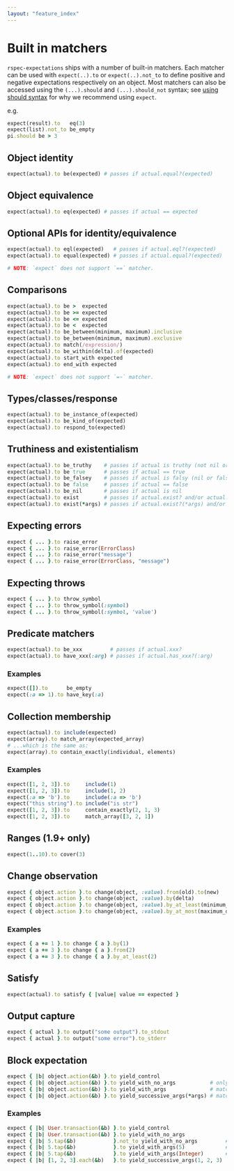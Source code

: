 ```yaml
---
layout: "feature_index"
---
```


# Built in matchers

`rspec-expectations` ships with a number of built-in matchers. Each matcher can be used
with `expect(..).to` or `expect(..).not_to` to define positive and negative expectations
respectively on an object. Most matchers can also be accessed using the `(...).should` and
`(...).should_not` syntax; see [using should syntax](https://github.com/rspec/rspec-expectations/blob/main/Should.md) for why we recommend using `expect`.

e.g.

```ruby
expect(result).to   eq(3)
expect(list).not_to be_empty
pi.should be > 3
```

## Object identity

```ruby
expect(actual).to be(expected) # passes if actual.equal?(expected)
```

## Object equivalence

```ruby
expect(actual).to eq(expected) # passes if actual == expected
```

## Optional APIs for identity/equivalence

```ruby
expect(actual).to eql(expected)   # passes if actual.eql?(expected)
expect(actual).to equal(expected) # passes if actual.equal?(expected)

# NOTE: `expect` does not support `==` matcher.
```

## Comparisons

```ruby
expect(actual).to be >  expected
expect(actual).to be >= expected
expect(actual).to be <= expected
expect(actual).to be <  expected
expect(actual).to be_between(minimum, maximum).inclusive
expect(actual).to be_between(minimum, maximum).exclusive
expect(actual).to match(/expression/)
expect(actual).to be_within(delta).of(expected)
expect(actual).to start_with expected
expect(actual).to end_with expected

# NOTE: `expect` does not support `=~` matcher.
```

## Types/classes/response

```ruby
expect(actual).to be_instance_of(expected)
expect(actual).to be_kind_of(expected)
expect(actual).to respond_to(expected)
```

## Truthiness and existentialism

```ruby
expect(actual).to be_truthy    # passes if actual is truthy (not nil or false)
expect(actual).to be true      # passes if actual == true
expect(actual).to be_falsey    # passes if actual is falsy (nil or false)
expect(actual).to be false     # passes if actual == false
expect(actual).to be_nil       # passes if actual is nil
expect(actual).to exist        # passes if actual.exist? and/or actual.exists? are truthy
expect(actual).to exist(*args) # passes if actual.exist?(*args) and/or actual.exists?(*args) are truthy
```

## Expecting errors

```ruby
expect { ... }.to raise_error
expect { ... }.to raise_error(ErrorClass)
expect { ... }.to raise_error("message")
expect { ... }.to raise_error(ErrorClass, "message")
```

## Expecting throws

```ruby
expect { ... }.to throw_symbol
expect { ... }.to throw_symbol(:symbol)
expect { ... }.to throw_symbol(:symbol, 'value')
```

## Predicate matchers

```ruby
expect(actual).to be_xxx         # passes if actual.xxx?
expect(actual).to have_xxx(:arg) # passes if actual.has_xxx?(:arg)
```

### Examples

```ruby
expect([]).to      be_empty
expect(:a => 1).to have_key(:a)
```

## Collection membership

```ruby
expect(actual).to include(expected)
expect(array).to match_array(expected_array)
# ...which is the same as:
expect(array).to contain_exactly(individual, elements)
```

### Examples

```ruby
expect([1, 2, 3]).to     include(1)
expect([1, 2, 3]).to     include(1, 2)
expect(:a => 'b').to     include(:a => 'b')
expect("this string").to include("is str")
expect([1, 2, 3]).to     contain_exactly(2, 1, 3)
expect([1, 2, 3]).to     match_array([3, 2, 1])
```

## Ranges (1.9+ only)

```ruby
expect(1..10).to cover(3)
```

## Change observation

```ruby
expect { object.action }.to change(object, :value).from(old).to(new)
expect { object.action }.to change(object, :value).by(delta)
expect { object.action }.to change(object, :value).by_at_least(minimum_delta)
expect { object.action }.to change(object, :value).by_at_most(maximum_delta)
```

### Examples

```ruby
expect { a += 1 }.to change { a }.by(1)
expect { a += 3 }.to change { a }.from(2)
expect { a += 3 }.to change { a }.by_at_least(2)
```

## Satisfy

```ruby
expect(actual).to satisfy { |value| value == expected }
```

## Output capture

```ruby
expect { actual }.to output("some output").to_stdout
expect { actual }.to output("some error").to_stderr
```

## Block expectation

```ruby
expect { |b| object.action(&b) }.to yield_control
expect { |b| object.action(&b) }.to yield_with_no_args           # only matches no args
expect { |b| object.action(&b) }.to yield_with_args              # matches any args
expect { |b| object.action(&b) }.to yield_successive_args(*args) # matches args against multiple yields
```

### Examples

```ruby
expect { |b| User.transaction(&b) }.to yield_control
expect { |b| User.transaction(&b) }.to yield_with_no_args
expect { |b| 5.tap(&b)            }.not_to yield_with_no_args         # because it yields with `5`
expect { |b| 5.tap(&b)            }.to yield_with_args(5)             # because 5 == 5
expect { |b| 5.tap(&b)            }.to yield_with_args(Integer)       # because Integer === 5
expect { |b| [1, 2, 3].each(&b)   }.to yield_successive_args(1, 2, 3)
```
